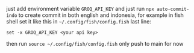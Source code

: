 just add environment variable `GROQ_API_KEY` and just run `npx auto-commit-indo` to create commit in both english and indonesia, for example in fish shell set it like this in `~/.config/fish/config.fish` last line:

```
set -x GROQ_API_KEY <your api key>
```

then run `source ~/.config/fish/config.fish` only push to main for now